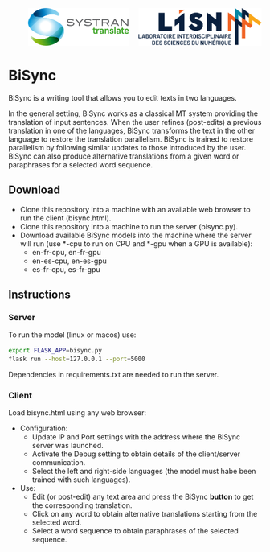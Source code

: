 <p align="right"> <img src="logos/systran-logo.svg" height="75"/> &nbsp; &nbsp; <img src="logos/lisn-logo.svg" height="75"/> </p>

# BiSync  

BiSync is a writing tool that allows you to edit texts in two languages.

In the general setting, BiSync works as a classical MT system providing the translation of input sentences. When the user refines (post-edits) a previous translation in one of the languages, BiSync transforms the text in the other language to restore the translation parallelism. BiSync is trained to restore parallelism by following similar updates to those introduced by the user. BiSync can also produce alternative translations from a given word or paraphrases for a selected word sequence. 

## Download

* Clone this repository into a machine with an available web browser to run the client (bisync.html).
* Clone this repository into a machine to run the server (bisync.py).
* Download available BiSync models into the machine where the server will run (use *-cpu to run on CPU and *-gpu when a GPU is available):
  - en-fr-cpu, en-fr-gpu
  - en-es-cpu, en-es-gpu
  - es-fr-cpu, es-fr-gpu

## Instructions

### Server

To run the model (linux or macos) use:

```bash
export FLASK_APP=bisync.py
flask run --host=127.0.0.1 --port=5000
```
Dependencies in requirements.txt are needed to run the server.

### Client

Load bisync.html using any web browser:
* Configuration:
  - Update IP and Port settings with the address where the BiSync server was launched.
  - Activate the Debug setting to obtain details of the client/server communication.
  - Select the left and right-side languages (the model must habe been trained with such languages).
* Use:
  - Edit (or post-edit) any text area and press the BiSync <b>button</b> to get the corresponding translation.
  - Click on any word to obtain alternative translations starting from the selected word.
  - Select a word sequence to obtain paraphrases of the selected sequence.
